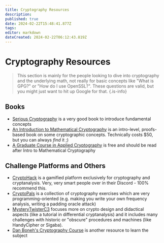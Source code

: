 ```yaml
---
title: Cryptography Resources
description: 
published: true
date: 2024-02-22T15:48:41.877Z
tags: 
editor: markdown
dateCreated: 2024-02-22T06:12:43.819Z
---
```


# Cryptography Resources
> This section is mainly for the people looking to dive into cryptography and the underlying math, not really for basic concepts like "What is GPG?" or "How do I use OpenSSL?". These questions are valid, but you might just want to hit up Google for that.
{.is-info}

## Books
- [Serious Cryptography](https://www.oreilly.com/library/view/serious-cryptography/9781492067511/xhtml/cover.xhtml) is a very good book to introduce fundamental concepts
- [An Introduction to Mathematical Cryptography](https://link.springer.com/book/10.1007/978-0-387-77993-5) is an intro-level, proofs-based book on some cryptographic concepts. Technically costs $50, but you can always *find* it ;)
- [A Graduate Course in Applied Cryptography](https://toc.cryptobook.us/) is free and should be read after Intro to Mathematical Cryptography

## Challenge Platforms and Others
- [CryptoHack](https://www.cryptohack.org/) is a gamified platform exclusively for cryptography and cryptanalysis. Very, very smart people over in their Discord - 100% recommend this.
- [CryptoPals](https://cryptopals.com/) is a collection of cryptography exercises which are very programming-oriented (e.g. making you write your own frequency analysis, writing a padding oracle attack)
- [MysteryTwisterC3](https://mysterytwister.org/home/) focuses more on crypto design and didactical aspects (like a tutorial in differential cryptanalysis) and it includes many challenges with historic or "obscure" procedures and machines (like HandyCipher or Sigaba).
- [Dan Boneh's Cryptography Course](https://crypto.stanford.edu/~dabo/courses/OnlineCrypto/) is another resource to learn the subject